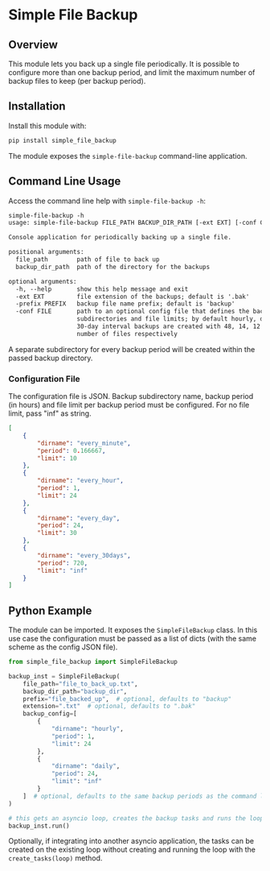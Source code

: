 # Simple File Backup

## Overview

This module lets you back up a single file periodically. It is possible to configure
more than one backup period, and limit the maximum number of backup files to keep (per
backup period).

## Installation

Install this module with:

```txt
pip install simple_file_backup
```

The module exposes the ```simple-file-backup``` command-line application.

## Command Line Usage

Access the command line help with ```simple-file-backup -h```:

```txt
simple-file-backup -h
usage: simple-file-backup FILE_PATH BACKUP_DIR_PATH [-ext EXT] [-conf CONF]

Console application for periodically backing up a single file.

positional arguments:
  file_path        path of file to back up
  backup_dir_path  path of the directory for the backups

optional arguments:
  -h, --help       show this help message and exit
  -ext EXT         file extension of the backups; default is '.bak'
  -prefix PREFIX   backup file name prefix; default is 'backup'
  -conf FILE       path to an optional config file that defines the backup intervals,
                   subdirectories and file limits; by default hourly, daily, weekly and
                   30-day interval backups are created with 48, 14, 12 and unlimited
                   number of files respectively
```

A separate subdirectory for every backup period will be created within the passed
backup directory.

### Configuration File

The configuration file is JSON. Backup subdirectory name, backup period (in hours) and
file limit per backup period must be configured. For no file limit, pass "inf" as
string.

```json
[
    {
        "dirname": "every_minute",
        "period": 0.166667,
        "limit": 10
    },
    {
        "dirname": "every_hour",
        "period": 1,
        "limit": 24
    },
    {
        "dirname": "every_day",
        "period": 24,
        "limit": 30
    },
    {
        "dirname": "every_30days",
        "period": 720,
        "limit": "inf"
    }
]
```

## Python Example

The module can be imported. It exposes the ```SimpleFileBackup``` class.
In this use case the configuration must be passed as a list of dicts (with the same
scheme as the config JSON file).

```python
from simple_file_backup import SimpleFileBackup

backup_inst = SimpleFileBackup(
    file_path="file_to_back_up.txt",
    backup_dir_path="backup_dir",
    prefix="file_backed_up",  # optional, defaults to "backup"
    extension=".txt"  # optional, defaults to ".bak"
    backup_config=[
        {
            "dirname": "hourly",
            "period": 1,
            "limit": 24
        },
        {
            "dirname": "daily",
            "period": 24,
            "limit": "inf"
        }
    ]  # optional, defaults to the same backup periods as the command line version
)

# this gets an asyncio loop, creates the backup tasks and runs the loop forever:
backup_inst.run()
```

Optionally, if integrating into another asyncio application, the tasks can be created
on the existing loop without creating and running the loop with the
```create_tasks(loop)``` method.
